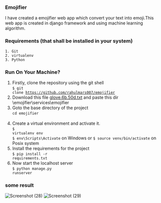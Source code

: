 ### Emojifier
 I have created a emojifier web app which convert your text into emoji.This web app is created in django framework and using machine learning algorithm.
  
### Requirements (that shall be installed in your system)
    1. Git 
    2. virtualenv
    3. Python

### Run On Your Machine?

 1. Firstly, clone the repository using the git shell <br>
 <code>$ git clone https://github.com/rahulmars007/emojifier</code> <br>
 2. Download this file [glove.6b.50d.txt](https://www.kaggle.com/watts2/glove6b50dtxt) and paste this dir  \emojifier\services\emojifier 
 2. Goto the base directory of the project <br>
 <code>cd emojifier </code> <br>
 3. Create a virtual environment and activate it. <br>
 <code>$ virtualenv env</code> <br>
 <code>$ env\Scripts\Activate</code> on Windows or <code>$ source venv/bin/activate</code> on Posix system <br>
 4. Install the requirements for the project <br>
 <code>$ pip install -r requirements.txt</code>  <br>
 5. Now start the localhost server<br>
 <code>$ python manage.py runserver</code> <br>
 
 ### some result
  
  ![Screenshot (28)](https://user-images.githubusercontent.com/61510754/125284045-9c99db00-e336-11eb-8be3-a10254197fe6.png)
  ![Screenshot (29)](https://user-images.githubusercontent.com/61510754/125284058-a02d6200-e336-11eb-92a1-1dc3f238f0e4.png)
